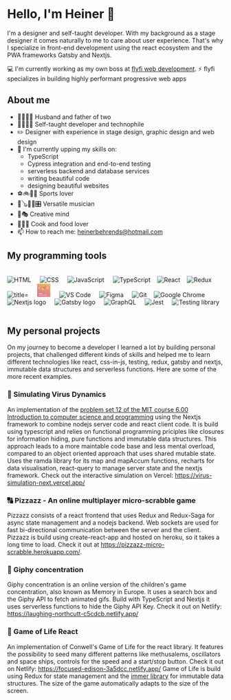 # Hello, I'm Heiner 👋

I'm a designer and self-taught developer. With my background as a stage designer it comes naturally to me to care about user experience. That's why I specialize in front-end development using the react ecosystem and the PWA frameworks Gatsby and Nextjs.

💻 I'm currently working as my own boss at [flyfi web development](https://www.flyfi.nl).
⚡ flyfi specializes in building highly performant progressive web apps


## About me

- ‍👨‍👩‍👧‍👦 Husband and father of two
- 🧑‍💻🚀🧰 Self-taught developer and technophile
- ✏️ Designer with experience in stage design, graphic design and web design
- 🧩 I'm currently upping my skills on: 
  - TypeScript
  - Cypress integration and end-to-end testing
  - serverless backend and database services
  - writing beautiful code
  - designing beautiful websites
- ⚽🚲🧘‍♂️ Sports lover
- 🎸🪕🎹🎶🎛 Versatile musician
- 🎨🎭 Creative mind
- 🔪🍴🥘 Cook and food lover
- 📫 How to reach me: heinerbehrends@hotmail.com



## My programming tools

<br><img alt="HTML" title="HTML" src="https://user-images.githubusercontent.com/1680157/87443762-4af82c80-c5cc-11ea-85cf-57be0e83c169.png" height="32">&nbsp;&nbsp;&nbsp;&nbsp;
<img alt="CSS" title="CSS" src="https://user-images.githubusercontent.com/1680157/87443759-4a5f9600-c5cc-11ea-8ae0-715433c1f781.png" height="32">&nbsp;&nbsp;&nbsp;&nbsp;
<img alt="JavaScript" title="JavaScript" src="https://user-images.githubusercontent.com/1680157/87443764-4af82c80-c5cc-11ea-82c2-c368ee12cf6d.png" height="32">&nbsp;&nbsp;&nbsp;&nbsp;
<img alt="TypeScript" title="TypeScript" src="https://user-images.githubusercontent.com/1680157/87443766-4af82c80-c5cc-11ea-8a13-a651f150fa99.png" height="32">&nbsp;&nbsp;&nbsp;
<img alt="React" title="React" src="https://www.vectorlogo.zone/logos/reactjs/reactjs-icon.svg" height="32">&nbsp;&nbsp;&nbsp;
<img alt="Redux" title="Redux" src="https://seeklogo.com/images/R/redux-logo-9CA6836C12-seeklogo.com.png" height="32">&nbsp;&nbsp;&nbsp;
<img alt=" title=" title="Node.js" src="https://user-images.githubusercontent.com/1680157/87443758-4a5f9600-c5cc-11ea-8f63-92e126a1145b.png" height="32">&nbsp;&nbsp;&nbsp;&nbsp;
<img alt="Styled Components logo" title="Styled-Components" src="https://raw.githubusercontent.com/stephencorwin/stephencorwin/master/resources/styled-components-logo.png" height="32">&nbsp;&nbsp;&nbsp;&nbsp;
<img alt="VS Code" title="VS Code" src="https://user-images.githubusercontent.com/1680157/87443751-492e6900-c5cc-11ea-9854-f82d4d921133.png" height="32">&nbsp;&nbsp;&nbsp;&nbsp;
<img alt="Figma" title="Figma" src="https://images.ctfassets.net/1khq4uysbvty/2MbBsf9yEw40SMw6gK0Mmg/35f39d41f167b6615bd80517b4b67bcd/1_6XgfDCVn81AYX68Xvd2I-g_2x.png?&w=1104" height="32">&nbsp;&nbsp;&nbsp;&nbsp;
<img alt="Git" title="Git" src="https://user-images.githubusercontent.com/1680157/87443755-49c6ff80-c5cc-11ea-954a-579f7c72873a.png" height="32">&nbsp;&nbsp;&nbsp;&nbsp;<img alt="Google Chrome" title="Google Chrome" src="https://user-images.githubusercontent.com/1680157/87443745-47fd3c00-c5cc-11ea-878f-44f34572775e.png" height="32">&nbsp;&nbsp;&nbsp;&nbsp;
<img alt="Nextjs logo" title="Nextjs" src="https://upload.wikimedia.org/wikipedia/commons/thumb/8/8e/Nextjs-logo.svg/311px-Nextjs-logo.svg.png" height="32">&nbsp;&nbsp;&nbsp;&nbsp;
<img alt="Gatsby logo" title="Gatsbyjs" src="https://www.gatsbyjs.com/Gatsby-Monogram.svg" height="32">&nbsp;&nbsp;&nbsp;&nbsp;
<img alt="GraphQL" title="GraphQL" src="https://1.bp.blogspot.com/-NesqbdcaDCE/XJQDQ4JfaMI/AAAAAAAAJSg/ZOypdkZOhMAQss6zHW67dyFZv7yVv8EIQCK4BGAYYCw/s1600/logo%2Bgraphql%2Bicon.png" height="32">&nbsp;&nbsp;&nbsp;&nbsp;
<img alt="Jest" title="Jest" src="https://cdn.rawgit.com/grab/front-end-guide/master/images/jest-logo.svg" height="32">&nbsp;&nbsp;&nbsp;&nbsp;
<img alt="Testing library" title="testing library" src="https://testing-library.com/img/octopus-128x128.png" height="32"><br><br>


## My personal projects
On my journey to become a developer I learned a lot by building personal projects, that challenged different kinds of skills and helped me to learn different technologies like react, css-in-js, testing, redux, gatsby and nextjs, immutable data structures and serverless functions. Here are some of the more recent examples.


### 🦠 Simulating Virus Dynamics
An implementation of the [problem set 12 of the MIT course 6.00 Introduction to computer science and programming](https://ocw.mit.edu/courses/electrical-engineering-and-computer-science/6-00-introduction-to-computer-science-and-programming-fall-2008/assignments/pset12.pdf) using the Nextjs framework to combine nodejs server code and react client code.
It is build using typescript and relies on functional programming priciples like closures for information hiding, pure functions and immutable data structures. This approach leads to a more maintable code base and less mental overload, compared to an object oriented approach that uses shared mutable state. Uses the ramda library for its map and mapAccum functions, recharts for data visualisation, react-query to manage server state and the nextjs framework.
Check out the interactive simulation on Vercel: https://virus-simulation-next.vercel.app/
### 🔠 Pizzazz - An online multiplayer micro-scrabble game
Pizzazz consists of a react frontend that uses Redux and Redux-Saga for async state management and a nodejs backend. Web sockets are used for fast bi-directional communication between the server and the client. Pizzazz is build using create-react-app and hosted on heroku, so it takes a long time to load. Check it out at https://pizzazz-micro-scrabble.herokuapp.com/.
### 🧠 Giphy concentration
Giphy concentration is an online version of the children's game concentration, also known as Memory in Europe. It uses a search box and the Giphy API to fetch animated gifs. Build with TypeScript and Nextjs it uses serverless functions to hide the Giphy API Key. Check it out on Netlify: https://laughing-northcutt-c5cdcb.netlify.app/
### 🌱 Game of Life React
An implementation of Conwell's Game of Life for the react library. It features the possibility to seed many different patterns like methusalems, oscillators and space ships, controls for the speed and a start/stop button. Check it out on Netlify: https://focused-edison-3a5dcc.netlify.app/
Game of Life is build using Redux for state management and the [immer library](immerjs.github.io/) for immutable data structures. The size of the game automatically adapts to the size of the screen.

<!--
**heinerbehrends/heinerbehrends** is a ✨ _special_ ✨ repository because its `README.md` (this file) appears on your GitHub profile.

Here are some ideas to get you started:

- 🔭 I’m currently working on ...
- 🌱 I’m currently learning ...
- 👯 I’m looking to collaborate on ...
- 🤔 I’m looking for help with ...
- 💬 Ask me about ...
- 📫 How to reach me: ...
- 😄 Pronouns: ...
- ⚡ Fun fact: ...
-->
